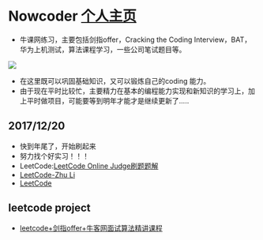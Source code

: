 # Nowcoder  [个人主页](https://www.nowcoder.com/profile/773262)

- 牛课网练习，主要包括剑指offer，Cracking the Coding Interview，BAT，华为上机测试，算法课程学习，一些公司笔试题目等。

![](https://github.com/ranjiewwen/Nowcoder/blob/master/images/%E7%BB%83%E4%B9%A0.png)

- 在这里既可以巩固基础知识，又可以锻炼自己的coding 能力。
- 由于现在平时比较忙，主要精力在基本的编程能力实现和新知识的学习上，加上平时做项目，可能要等到明年才能才是继续更新了.....


## 2017/12/20

- 快到年尾了，开始刷起来
- 努力找个好实习！！！
- LeetCode:[LeetCode Online Judge刷题题解](https://github.com/liuchuo/LeetCode)
- [LeetCode-Zhu Li](http://www.cnblogs.com/zhuli19901106/tag/LeetCode/)
- [LeetCode](https://github.com/codingtmd/leetcode/tree/master/src)

## leetcode project

- [leetcode+剑指offer+牛客网面试算法精讲课程](https://github.com/ranjiewwen/leetcode_project)
